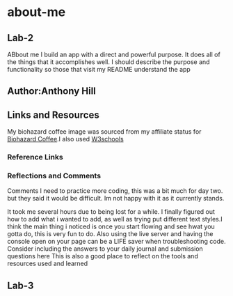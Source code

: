 # about-me

## Lab-2


ABbout me
I build an app with a direct and powerful purpose. It does all of the things that it accomplishes well. I should describe the purpose and functionality so those that visit my README understand the app

 ## Author:Anthony Hill


 ## Links and Resources 

 My biohazard coffee image was sourced from my affiliate  status for [Biohazard Coffee](https://biohazardcoffee.com/?aff=114).I also used [W3schools](https://www.w3schools.com/html/html_css.asp) 

### Reference Links

 ### Reflections and Comments

Comments I need to practice more coding, this was a bit much for day two. but they said it would be difficult. Im not happy with it as it currently stands.

It took me several hours due to being lost for a while. I finally figured out how to add what i wanted to add, as well as trying put different text styles.I think the main thing i noticed is once you start flowing and see hwat you gotta do, this is very fun to do. Also using the live server and having the console open on your page can be a LIFE saver when troubleshooting code.
Consider including the answers to your daily journal and submission questions here
This is also a good place to reflect on the tools and resources used and learned




## Lab-3